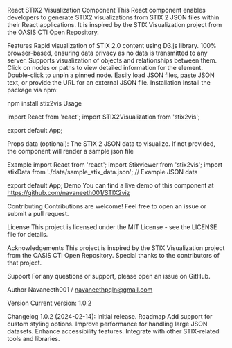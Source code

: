 React STIX2 Visualization Component
This React component enables developers to generate STIX2 visualizations from STIX 2 JSON files within their React applications. It is inspired by the STIX Visualization project from the OASIS CTI Open Repository.

Features
Rapid visualization of STIX 2.0 content using D3.js library.
100% browser-based, ensuring data privacy as no data is transmitted to any server.
Supports visualization of objects and relationships between them.
Click on nodes or paths to view detailed information for the element.
Double-click to unpin a pinned node.
Easily load JSON files, paste JSON text, or provide the URL for an external JSON file.
Installation
Install the package via npm:

npm install stix2vis
Usage

import React from 'react';
import STIX2Visualization from 'stix2vis';

<!-- const App = () => {
return (

<div>
<STIX2Visualization stixJson={data}/>
</div>
);
} -->

export default App;

Props
data (optional): The STIX 2 JSON data to visualize. If not provided, the component will render a sample json file

Example
import React from 'react';
import Stixviewer from 'stix2vis';
import stixData from './data/sample_stix_data.json'; // Example JSON data

<!-- const App = () => {
return (

<div>
<STIX2Visualization stixJson={stixData} wrapStyle={{backgroundColor:'white'}} graphStyle={{backgroundColor:'white'}}/>
</div>
);
} -->

export default App;
Demo
You can find a live demo of this component at https://github.com/navaneeth001/STIX2viz

Contributing
Contributions are welcome! Feel free to open an issue or submit a pull request.

License
This project is licensed under the MIT License - see the LICENSE file for details.

Acknowledgements
This project is inspired by the STIX Visualization project from the OASIS CTI Open Repository. Special thanks to the contributors of that project.

Support
For any questions or support, please open an issue on GitHub.

Author
Navaneeth001 / navaneethpqln@gmail.com

Version
Current version: 1.0.2

Changelog
1.0.2 (2024-02-14): Initial release.
Roadmap
Add support for custom styling options.
Improve performance for handling large JSON datasets.
Enhance accessibility features.
Integrate with other STIX-related tools and libraries.
